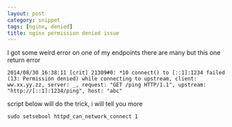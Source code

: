 ```yaml
---
layout: post
category: snippet
tags: [nginx, denied]
title: nginx permission denied issue
---
```


<p>I got some weird error on one of my endpoints there are many but this one return error	
</p>

<p>
<code class="prettyprint">2014/08/30 16:38:11 [crit] 21309#0: *10 connect() to [::1]:1234 failed (13: Permission denied) while connecting to upstream, client: ww.xx.yy.zz, server: _, request: "GET /ping HTTP/1.1", upstream: "http://[::1]:1234/ping", host: "abc"</code>
</p>

<p>script below will do the trick, i will tell you more</p>

<p>
	<code class="prettyprint">sudo setsebool httpd_can_network_connect 1</code>	
</p>